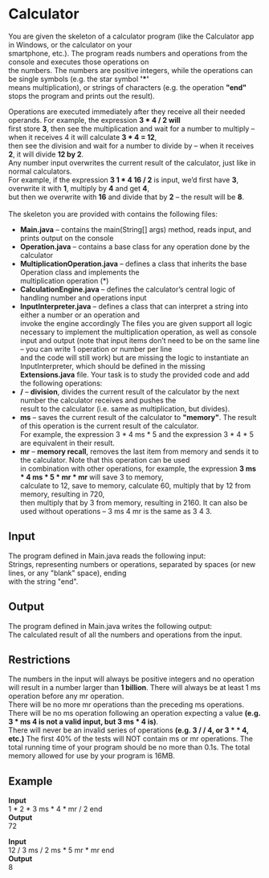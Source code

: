 # Calculator
You are given the skeleton of a calculator program (like the Calculator app in Windows, or the calculator on your <br>
smartphone, etc.). The program reads numbers and operations from the console and executes those operations on <br>
the numbers. The numbers are positive integers, while the operations can be single symbols (e.g. the star symbol **'\*'** <br>
means multiplication), or strings of characters (e.g. the operation **"end"** stops the program and prints out the result).<br>

Operations are executed immediately after they receive all their needed operands. For example, the expression **3 * 4 / 2 will** <br>
first store **3**, then see the multiplication and wait for a number to multiply – when it receives 4 it will calculate **3 * 4 = 12**,<br>
then see the division and wait for a number to divide by – when it receives **2**, it will divide **12 by 2**. <br>
Any number input overwrites the current result of the calculator, just like in normal calculators. <br>
For example, if the expression **3 1 * 4 16 / 2** is input, we’d first have **3**, overwrite it with **1**, multiply by **4** and get **4**, <br>
but then we overwrite with **16** and divide that by **2** – the result will be **8**.<br>
<br>
The skeleton you are provided with contains the following files:
- **Main.java** – contains the main(String[] args) method, reads input, and prints output on the console
- **Operation.java** – contains a base class for any operation done by the calculator
- **MultiplicationOperation.java** – defines a class that inherits the base Operation class and implements the  <br>
multiplication operation (*)
- **CalculationEngine.java** – defines the calculator’s central logic of handling number and operations input
- **InputInterpreter.java** – defines a class that can interpret a string into either a number or an operation and <br>
invoke the engine accordingly
The files you are given support all logic necessary to implement the multiplication operation, as well as console <br>
input and output (note that input items don’t need to be on the same line – you can write 1 operation or number per line<br>
and the code will still work) but are missing the logic to instantiate an InputInterpreter, which should be defined in the missing **Extensions.java** file.
Your task is to study the provided code and add the following operations:
- **/** – **division**, divides the current result of the calculator by the next number the calculator receives and pushes the <br>
result to the calculator (i.e. same as multiplication, but divides).
- **ms** – saves the current result of the calculator to **"memory"**. The result of this operation is the current result of the calculator. <br>
For example, the expression 3 * 4 ms * 5 and the expression 3 * 4 * 5 are equivalent in their result.
- **mr** – **memory recall**, removes the last item from memory and sends it to the calculator. Note that this operation can be used <br>
in combination with other operations, for example, the expression **3 ms * 4 ms * 5 * mr * mr** will save 3 to memory, <br>
calculate to 12, save to memory, calculate 60, multiply that by 12 from memory, resulting in 720, <br>
then multiply that by 3 from memory, resulting in 2160. It can also be used without operations –  3 ms 4 mr is the same as 3 4 3.
## Input
The program defined in Main.java reads the following input:  
Strings, representing numbers or operations, separated by spaces (or new lines, or any "blank" space), ending <br>with the string "end".
## Output
The program defined in Main.java writes the following output:  
The calculated result of all the numbers and operations from the input.
## Restrictions
The numbers in the input will always be positive integers and no operation will result in a number larger than **1 billion**.
There will always be at least 1 ms operation before any mr operation. <br>
There will be no more mr operations than the preceding ms operations. <br>
There will be no ms operation following an operation expecting a value **(e.g. 3 * ms 4 is not a valid input, but 3 ms * 4 is)**.<br>
There will never be an invalid series of operations **(e.g. 3 / / 4, or 3 * * 4, etc.)**
The first 40% of the tests will NOT contain ms or mr operations.
The total running time of your program should be no more than 0.1s. 
The total memory allowed for use by your program is 16MB.
## Example

**Input**  
1 * 2 * 3 ms * 4 * mr / 2 end  
**Output**    
72  

**Input**  
12 / 3 ms / 2 ms * 5 mr * mr end  
**Output**  
8  
